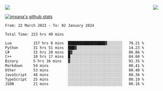 <p>
  <a href="https://count.getloli.com/"><img src="https://count.getloli.com/get/@xana.readme?theme=moebooru-h"></a>
  <img src="https://weather-icon.journeyad.repl.co/@hangzhou?v=1" align="right">
</p>


<a href="https://github.com/imxana"><img align="center" src="https://github-readme-stats.vercel.app/api?username=imxana&show_icons=true&include_all_commits=true&hide_border=tru&custom_title=imxana%27s%20Github%20Stats" alt="imxana's github stats" /></a> 

<!--START_SECTION:waka-->

```txt
From: 22 March 2023 - To: 02 January 2024

Total Time: 223 hrs 49 mins

Lua          157 hrs 8 mins  █████████████████▓░░░░░░░   70.21 %
Python       31 hrs 51 mins  ███▓░░░░░░░░░░░░░░░░░░░░░   14.23 %
C#           15 hrs 20 mins  █▓░░░░░░░░░░░░░░░░░░░░░░░   06.86 %
C++          10 hrs 17 mins  █░░░░░░░░░░░░░░░░░░░░░░░░   04.60 %
Binary       5 hrs 16 mins   ▓░░░░░░░░░░░░░░░░░░░░░░░░   02.35 %
Markdown     54 mins         ░░░░░░░░░░░░░░░░░░░░░░░░░   00.41 %
Other        53 mins         ░░░░░░░░░░░░░░░░░░░░░░░░░   00.40 %
JavaScript   48 mins         ░░░░░░░░░░░░░░░░░░░░░░░░░   00.36 %
TypeScript   25 mins         ░░░░░░░░░░░░░░░░░░░░░░░░░   00.19 %
JSON         21 mins         ░░░░░░░░░░░░░░░░░░░░░░░░░   00.16 %
```

<!--END_SECTION:waka-->
